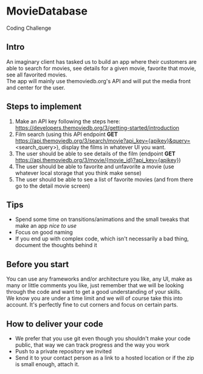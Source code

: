 # MovieDatabase
 Coding Challenge

## Intro

An imaginary client has tasked us to build an app where their customers are able to search for movies, see details for a given movie, favorite that movie, see all favorited movies.  
The app will mainly use themoviedb.org's API and will put the media front and center for the user.

## Steps to implement

1) Make an API key following the steps here: https://developers.themoviedb.org/3/getting-started/introduction  
2) Film search (using this API endpoint **GET** https://api.themoviedb.org/3/search/movie?api_key={apikey}&query=<search_query>), display the films in whatever UI you want.  
3) The user should be able to see details of the film (endpoint **GET** https://api.themoviedb.org/3/movie/{movie_id}?api_key={apikey})  
4) The user should be able to favorite and unfavorite a movie (use whatever local storage that you think make sense)  
5) The user should be able to see a list of favorite movies (and from there go to the detail movie screen)  
	
## Tips
	
- Spend some time on transitions/animations and the small tweaks that make an app _nice to use_  
- Focus on good naming  
- If you end up with complex code, which isn't necessarily a bad thing, document the thoughts behind it  
	
## Before you start
	
You can use any frameworks and/or architecture you like, any UI, make as many or little comments you like, just remember that we will be looking through the code and want to get a good understanding of your skills.  
We know you are under a time limit and we will of course take this into account. It's perfectly fine to cut corners and focus on certain parts.
	
## How to deliver your code
	
- We prefer that you use git even though you shouldn't make your code public, that way we can track progress and the way you work
- Push to a private repository we invited
- Send it to your contact person as a link to a hosted location or if the zip is small enough, attach it. 

